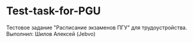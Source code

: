 # Test-task-for-PGU
Тестовое задание "Расписание экзаменов ПГУ" для трудоустройства. Выполнил: Шилов Алексей (Jebvo)
